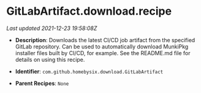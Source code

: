 # GitLabArtifact.download.recipe

_Last updated 2021-12-23 19:58:08Z_

- **Description**: Downloads the latest CI/CD job artifact from the specified GitLab repository. Can be used to automatically download MunkiPkg installer files built by CI/CD, for example. See the README.md file for details on using this recipe.

- **Identifier**: `com.github.homebysix.download.GitLabArtifact`

- **Parent Recipes**: `None`